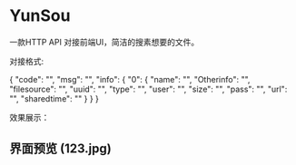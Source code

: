 # YunSou
 一款HTTP API 对接前端UI，简洁的搜素想要的文件。

对接格式:

{
    "code": "",
    "msg": "",
    "info": {
        "0": {
            "name": "",
            "Otherinfo": "",
            "filesource": "",
            "uuid": "",
            "type": "",
            "user": "",
            "size": "",
            "pass": "",
            "url": "",
            "sharedtime": ""
        }
    }
}


效果展示：





## 界面预览 (123.jpg)
